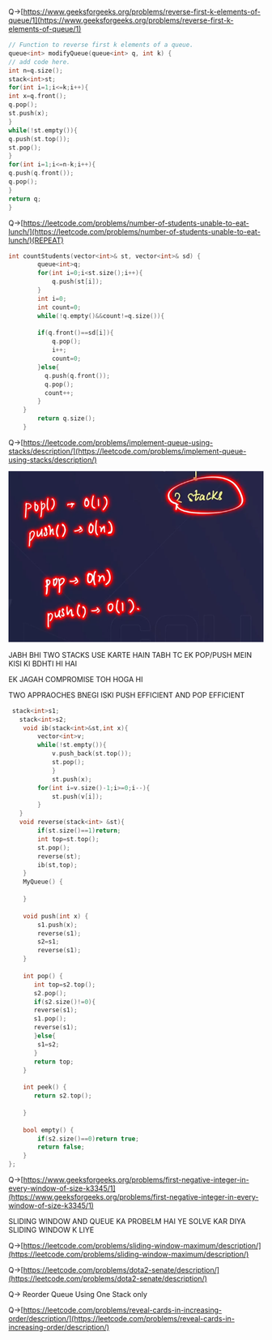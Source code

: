 Q→[https://www.geeksforgeeks.org/problems/reverse-first-k-elements-of-queue/1](https://www.geeksforgeeks.org/problems/reverse-first-k-elements-of-queue/1)

```C++
// Function to reverse first k elements of a queue.
queue<int> modifyQueue(queue<int> q, int k) {
// add code here.
int n=q.size();
stack<int>st;
for(int i=1;i<=k;i++){
int x=q.front();
q.pop();
st.push(x);
}
while(!st.empty()){
q.push(st.top());
st.pop();
}
for(int i=1;i<=n-k;i++){
q.push(q.front());
q.pop();
}
return q;
}
```

Q→[https://leetcode.com/problems/number-of-students-unable-to-eat-lunch/](https://leetcode.com/problems/number-of-students-unable-to-eat-lunch/)(REPEAT)

```C++
int countStudents(vector<int>& st, vector<int>& sd) {
        queue<int>q;
        for(int i=0;i<st.size();i++){
            q.push(st[i]);
        }
        int i=0;
        int count=0;
        while(!q.empty()&&count!=q.size()){
       
        if(q.front()==sd[i]){
            q.pop();
            i++;
            count=0;
        }else{
          q.push(q.front());
          q.pop();
          count++;
        }
    }
        return q.size();
    }
```

Q→[https://leetcode.com/problems/implement-queue-using-stacks/description/](https://leetcode.com/problems/implement-queue-using-stacks/description/)

![image 32.png](../../../../../Images/image%2032.png)

JABH BHI TWO STACKS USE KARTE HAIN TABH TC EK POP/PUSH MEIN KISI KI BDHTI HI HAI

EK JAGAH COMPROMISE TOH HOGA HI

TWO APPRAOCHES BNEGI ISKI PUSH EFFICIENT AND POP EFFICIENT

```C++
 stack<int>s1;
   stack<int>s2;
    void ib(stack<int>&st,int x){
        vector<int>v;
        while(!st.empty()){
            v.push_back(st.top());
            st.pop();
            }
            st.push(x);
        for(int i=v.size()-1;i>=0;i--){
            st.push(v[i]);
        }
   }
   void reverse(stack<int> &st){
        if(st.size()==1)return;
        int top=st.top();
        st.pop();
        reverse(st);
        ib(st,top);
    }
    MyQueue() {
        
    }
    
    void push(int x) {
        s1.push(x);
        reverse(s1);
        s2=s1;
        reverse(s1);
    }
    
    int pop() {
       int top=s2.top();
       s2.pop();
       if(s2.size()!=0){
       reverse(s1);
       s1.pop();
       reverse(s1);
       }else{
        s1=s2;
       }
       return top;
    }
    
    int peek() {
       return s2.top();
        
    }
    
    bool empty() {
        if(s2.size()==0)return true;
        return false;
    }
};
```

Q→[https://www.geeksforgeeks.org/problems/first-negative-integer-in-every-window-of-size-k3345/1](https://www.geeksforgeeks.org/problems/first-negative-integer-in-every-window-of-size-k3345/1)

SLIDING WINDOW AND QUEUE KA PROBELM HAI YE SOLVE KAR DIYA SLIDING WINDOW K LIYE

Q→[https://leetcode.com/problems/sliding-window-maximum/description/](https://leetcode.com/problems/sliding-window-maximum/description/)

  

Q→[https://leetcode.com/problems/dota2-senate/description/](https://leetcode.com/problems/dota2-senate/description/)

  

Q→ Reorder Queue Using One Stack only

  

Q→[https://leetcode.com/problems/reveal-cards-in-increasing-order/description/](https://leetcode.com/problems/reveal-cards-in-increasing-order/description/)